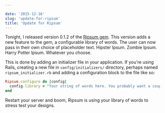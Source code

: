 ```yaml
---

date: '2015-12-16'
slug: 'update-for-ripsum'
title: 'Update for Ripsum'
---
```


Tonight, I released version 0.1.2 of the [Ripsum gem](https://rubygems.org/gems/ripsum). This version adds a new feature to the gem, a configurable library of words. The user can now pass in their own choice of placeholder text. Hipster Ipsum. Zombie Ipsum. Harry Potter Ipsum. Whatever you choose.

This is done by adding an initializer file in your application. If you're using Rails, creating a new file in `config/initializers/` directory, perhaps named `ripsum_initializer.rb` and adding a configuration block to the file like so:

```ruby
Ripsum.configure do |config|
  config.library = "Your string of words here. You probably want a couple hundred words or more. Give yourself some variety."
end

```

Restart your server and boom, Ripsum is using your library of words to stress test your designs.
